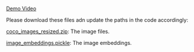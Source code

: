 [Demo Video](https://www.youtube.com/watch?v=plxM3JugavY)

Please download these files adn update the paths in the code accordingly:

[coco_images_resized.zip](https://drive.google.com/file/d/1eNQIUlIKqOg-3e205YIMyUnfTTaOIspP/view?usp=sharing): The image files.

[image_embeddings.pickle](https://drive.google.com/file/d/1M0LodmtqPW-WfEUT50iAx9kAqBUo4CWm/view?usp=sharing): The image embeddings.
